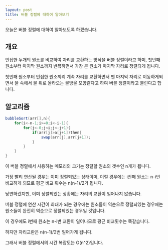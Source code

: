 ```yaml
---
layout: post
title: 버블 정렬에 대하여 알아보기
---
```


오늘은 버블 정렬에 대하여 알아보도록 하겠습니다.

## 개요

인접한 두개의 원소를 비교하여 자리를 교환하는 방식을 버블 정렬이라고 하며, 첫번째 원소부터 마지막 원소까지 반복하면서 가장 큰 원소가 마지막 자리로 정렬되게 됩니다.

첫번째 원소부터 인접한 원소끼리 계속 자리를 교환하면서 맨 마지막 자리로 이동하게되면서 물 속에서 물 위로 올라오는 물방울 모양같다고 하여 버블 정렬이라고 불린다고 합니다.

## 알고리즘

```java
bubbleSort(arr[],n){
    for(i<-n-1;i>=0;i<-i-1){
        for(j<-0;j<i;j<-j+1){
            if(arr[j]>a[j+1])then{
                swap(arr[j],arr[j+1]);
            }
        }
    }
}
```

이 버블 정렬에서 사용하는 메모리의 크기는 정렬할 원소의 갯수인 n개가 됩니다.

가장 빨리 연산될 경우는 이미 정렬되있는 상태이며, 이럴 경우에는 i번째 원소는 n-i번 비교하게 되므로 평균 비교 획수는 n(n-1)/2가 됩니다.

당연하겠지만, 이미 정렬되있는 상황에는 자리의 교환이 일어나지 않습니다.

버블 정렬에 연산 시간이 최대가 되는 경우에는 원소들이 역순으로 정렬되있는 경우에는 원소들이 완전히 역순으로 정렬되있는 경우일 것입니다.

이 경우에도 i번째 원소는 n-i번 교환이 일어나므로 평균 비교횟수는 똑같습니다.

하지만 자리교환은 n(n-1)/2번 일어가게 됩니다.

그래서 버블 정렬에서의 시간 복잡도는 O(n^2)입니다.